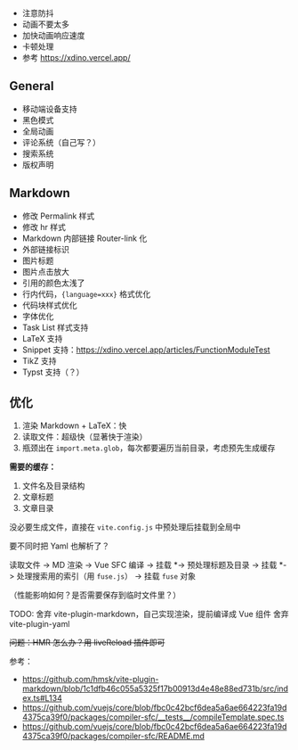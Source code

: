  - 注意防抖
 - 动画不要太多
 - 加快动画响应速度
 - 卡顿处理
 - 参考 https://xdino.vercel.app/

## General

 - 移动端设备支持
 - 黑色模式
 - 全局动画
 - 评论系统（自己写？）
 - 搜索系统
 - 版权声明

## Markdown
 
 - 修改 Permalink 样式
 - 修改 hr 样式
 - Markdown 内部链接 Router-link 化
 - 外部链接标识
 - 图片标题
 - 图片点击放大
 - 引用的颜色太浅了
 - 行内代码，`{language=xxx}` 格式优化
 - 代码块样式优化
 - 字体优化
 - Task List 样式支持
 - LaTeX 支持
 - Snippet 支持：https://xdino.vercel.app/articles/FunctionModuleTest
 - TikZ 支持
 - Typst 支持（？）

## 优化

1. 渲染 Markdown + LaTeX：快
2. 读取文件：超级快（显著快于渲染）
3. 瓶颈出在 `import.meta.glob`，每次都要遍历当前目录，考虑预先生成缓存

**需要的缓存：**

1. 文件名及目录结构
2. 文章标题
3. 文章目录

没必要生成文件，直接在 `vite.config.js` 中预处理后挂载到全局中

要不同时把 Yaml 也解析了？

读取文件 -> MD 渲染 -> Vue SFC 编译 -> 挂载
       *-> 预处理标题及目录 -> 挂载
       *-> 处理搜索用的索引（用 `fuse.js`） -> 挂载 `fuse` 对象

（性能影响如何？是否需要保存到临时文件里？）

TODO: 舍弃 vite-plugin-markdown，自己实现渲染，提前编译成 Vue 组件
      舍弃 vite-plugin-yaml

~~问题：HMR 怎么办？用 liveReload 插件即可~~

参考：
 - https://github.com/hmsk/vite-plugin-markdown/blob/1c1dfb46c055a5325f17b00913d4e48e88ed731b/src/index.ts#L134
 - https://github.com/vuejs/core/blob/fbc0c42bcf6dea5a6ae664223fa19d4375ca39f0/packages/compiler-sfc/__tests__/compileTemplate.spec.ts
 - https://github.com/vuejs/core/blob/fbc0c42bcf6dea5a6ae664223fa19d4375ca39f0/packages/compiler-sfc/README.md
